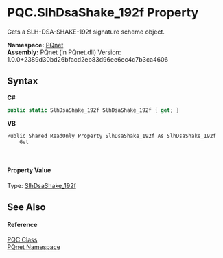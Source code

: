 # PQC.SlhDsaShake_192f Property 
 

Gets a SLH-DSA-SHAKE-192f signature scheme object.

**Namespace:**&nbsp;<a href="fc4f881f-e121-9cf0-ed49-65bf6b5a005d.md">PQnet</a><br />**Assembly:**&nbsp;PQnet (in PQnet.dll) Version: 1.0.0+2389d30bd26bfacd2eb83d96ee6ec4c7b3ca4606

## Syntax

**C#**<br />
``` C#
public static SlhDsaShake_192f SlhDsaShake_192f { get; }
```

**VB**<br />
``` VB
Public Shared ReadOnly Property SlhDsaShake_192f As SlhDsaShake_192f
	Get
```

<br />

#### Property Value
Type: <a href="643ea9de-48de-c187-b190-5789f8c3ca7f.md">SlhDsaShake_192f</a>

## See Also


#### Reference
<a href="80837ae2-f212-0d05-93e2-94dabbb73c7f.md">PQC Class</a><br /><a href="fc4f881f-e121-9cf0-ed49-65bf6b5a005d.md">PQnet Namespace</a><br />